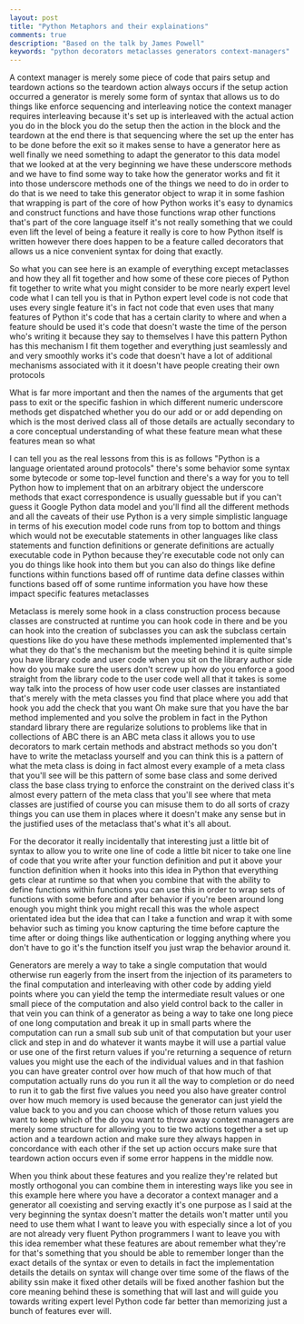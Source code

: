 ```yaml
---
layout: post
title: "Python Metaphors and their explainations"
comments: true
description: "Based on the talk by James Powell"
keywords: "python decorators metaclasses generators context-managers"
---
```



A context manager is merely some piece of code that pairs setup and teardown actions so the teardown action always occurs if the setup action occurred a generator is merely some form of syntax that allows us to do things like enforce sequencing and interleaving notice the context manager requires interleaving because it's set up is interleaved with the actual action you do in the block you do the setup then the action in the block and the teardown at the end there is that sequencing where the set up the enter has to be done before the exit so it makes sense to have a generator here as well finally we need something to adapt the generator to this data model that we looked at at the very beginning we have these underscore methods and we have to find some way to take how the generator works and fit it into those underscore methods one of the things we need to do in order to do that is we need to take this generator object to wrap it in some fashion that wrapping is part of the core of how Python works it's easy to dynamics and construct functions and have those functions wrap other functions that's part of the core language itself it's not really something that we could even lift the level of being a feature it really is core to how Python itself is written however there does happen to be a feature called decorators that allows us a nice convenient syntax for doing that exactly. 

So what you can see here is an example of everything except metaclasses and how they all fit together and how some of these core pieces of Python fit together to write what you might consider to be more nearly expert level code what I can tell you is that in Python expert level code is not code that uses every single feature it's in fact not code that even uses that many features of Python it's code that has a certain clarity to where and when a feature should be used it's code that doesn't waste the time of the person who's writing it because they say to themselves I have this pattern Python has this mechanism I fit them together and everything just seamlessly and and very smoothly works it's code that doesn't have a lot of additional mechanisms associated with it it doesn't have people creating their own protocols

What is far more important and then the names of the arguments that get pass to exit or the specific fashion in which different numeric underscore methods get dispatched whether you do our add or or add depending on which is the most derived class all of those details are actually secondary to a core conceptual understanding of what these feature mean what these features mean so what 

I can tell you as the real lessons from this is as follows "Python is a language orientated around protocols" there's some behavior some syntax some bytecode or some top-level function and there's a way for you to tell Python how to implement that on an arbitrary object the underscore methods that exact correspondence is usually guessable but if you can't guess it Google Python data model and you'll find all the different methods and all the caveats of their use Python is a very simple simplistic language in terms of his execution model code runs from top to bottom and things which would not be executable statements in other languages like class statements and function definitions or generate definitions are actually executable code in Python because they're executable code not only can you do things like hook into them but you can also do things like define functions within functions based off of runtime data define classes within functions based off of some runtime information you have how these impact specific features metaclasses 

Metaclass is merely some hook in a class construction process because classes are constructed at runtime you can hook code in there and be you can hook into the creation of subclasses you can ask the subclass certain questions like do you have these methods implemented implemented that's what they do that's the mechanism but the meeting behind it is quite simple you have library code and user code when you sit on the library author side how do you make sure the users don't screw up how do you enforce a good straight from the library code to the user code well all that it takes is some way talk into the process of how user code user classes are instantiated that's merely with the meta classes you find that place where you add that hook you add the check that you want Oh make sure that you have the bar method implemented and you solve the problem in fact in the Python standard library there are regularize solutions to problems like that in collections of ABC there is an ABC meta class it allows you to use decorators to mark certain methods and abstract methods so you don't have to write the metaclass yourself and you can think this is a pattern of what the meta class is doing in fact almost every example of a meta class that you'll see will be this pattern of some base class and some derived class the base class trying to enforce the constraint on the derived class it's almost every pattern of the meta class that you'll see where that meta classes are justified of course you can misuse them to do all sorts of crazy things you can use them in places where it doesn't make any sense but in the justified uses of the metaclass that's what it's all about.

For the decorator it really incidentally that interesting just a little bit of syntax to allow you to write one line of code a little bit nicer to take one line of code that you write after your function definition and put it above your function definition when it hooks into this idea in Python that everything gets clear at runtime so that when you combine that with the ability to define functions within functions you can use this in order to wrap sets of functions with some before and after behavior if you're been around long enough you might think you might recall this was the whole aspect orientated idea but the idea that can I take a function and wrap it with some behavior such as timing you know capturing the time before capture the time after or doing things like authentication or logging anything where you don't have to go it's the function itself you just wrap the behavior around it.

Generators are merely a way to take a single computation that would otherwise run eagerly from the insert from the injection of its parameters to the final computation and interleaving with other code by adding yield points where you can yield the temp the intermediate result values or one small piece of the computation and also yield control back to the caller in that vein you can think of a generator as being a way to take one long piece of one long computation and break it up in small parts where the computation can run a small sub sub unit of that computation but your user click and step in and do whatever it wants maybe it will use a partial value or use one of the first return values if you're returning a sequence of return values you might use the each of the individual values and in that fashion you can have greater control over how much of that how much of that computation actually runs do you run it all the way to completion or do need to run it to gab the first five values you need you also have greater control over how much memory is used because the generator can just yield the value back to you and you can choose which of those return values you want to keep which of the do you want to throw away context managers are merely some structure for allowing you to tie two actions together a set up action and a teardown action and make sure they always happen in concordance with each other if the set up action occurs make sure that teardown action occurs even if some error happens in the middle now.

When you think about these features and you realize they're related but mostly orthogonal you can combine them in interesting ways like you see in this example here where you have a decorator a context manager and a generator all coexisting and serving exactly it's one purpose as I said at the very beginning the syntax doesn't matter the details won't matter until you need to use them what I want to leave you with especially since a lot of you are not already very fluent Python programmers I want to leave you with this idea remember what these features are about remember what they're for that's something that you should be able to remember longer than the exact details of the syntax or even to details in fact the implementation details the details on syntax will change over time some of the flaws of the ability ssin make it fixed other details will be fixed another fashion but the core meaning behind these is something that will last and will guide you towards writing expert level Python code far better than memorizing just a bunch of features ever will.

